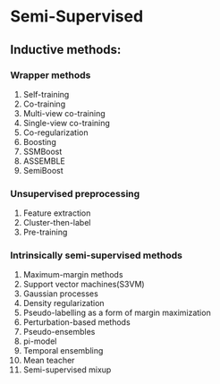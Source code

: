 # Semi-Supervised

## Inductive methods:


### Wrapper methods
1. Self-training
  1. Co-training
  1. Multi-view co-training
  1. Single-view co-training
  1. Co-regularization
1. Boosting
  1. SSMBoost
  1. ASSEMBLE
  1. SemiBoost

### Unsupervised preprocessing
1. Feature extraction
2. Cluster-then-label
3. Pre-training

### Intrinsically semi-supervised methods
1. Maximum-margin methods
  1. Support vector machines(S3VM)
  2. Gaussian processes
  3. Density regularization
  4. Pseudo-labelling as a form of margin maximization
2. Perturbation-based methods
  1. Pseudo-ensembles
  2. pi-model
  3. Temporal ensembling
  4. Mean teacher
  5. Semi-supervised mixup

